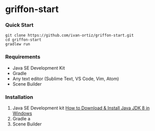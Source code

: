 # griffon-start

### Quick Start
```
git clone https://github.com/ivan-ortiz/griffon-start.git
cd griffon-start
gradlew run
```

### Requirements
* Java SE Development Kit
* Gradle
* Any text editor (Sublime Text, VS Code, Vim, Atom)
* Scene Builder

### Installation
1. Java SE Development kit
   [How to Download & Install Java JDK 8 in Windows](https://www.guru99.com/install-java.html)
2. Gradle
a
3. Scene Builder
